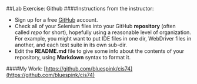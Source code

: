 ##Lab Exercise: Github
####Instructions from the instructor:
- Sign up for a free [GitHub](https://github.com/) account.
- Check all of your Selenium files into your GitHub **repository** (often called *repo* for short), hopefully using a reasonable level of organization. For example, you might want to put IDE files in one dir, WebDriver files in another, and each test suite in its own sub-dir.
- Edit the **README.md** file to give some info about the contents of your repository, using **Markdown** syntax to format it.

####My Work: [https://github.com/bluespink/cis74](https://github.com/bluespink/cis74) 

